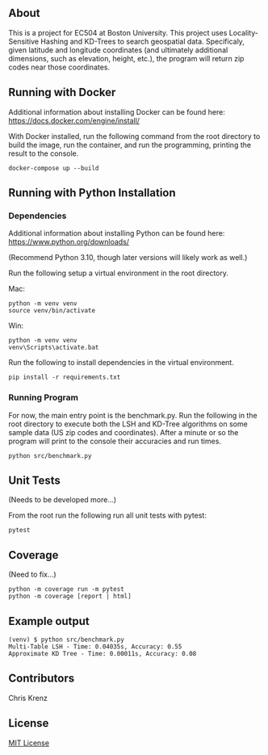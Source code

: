 ## About

This is a project for EC504 at Boston University.  This project uses Locality-Sensitive Hashing and KD-Trees to search geospatial data.  Specificaly, given latitude and longitude coordinates (and ultimately additional dimensions, such as elevation, height, etc.), the program will return zip codes near those coordinates. 


## Running with Docker

Additional information about installing Docker can be found here: https://docs.docker.com/engine/install/

With Docker installed, run the following command from the root directory to build the image, run the container, and run the programming, printing the result to the console.

```console
docker-compose up --build
```

## Running with Python Installation

### Dependencies

Additional information about installing Python can be found here: https://www.python.org/downloads/  

(Recommend Python 3.10, though later versions will likely work as well.)

Run the following setup a virtual environment in the root directory.

Mac: 
```console
python -m venv venv
source venv/bin/activate
```

Win:
```console
python -m venv venv
venv\Scripts\activate.bat
```

Run the following to install dependencies in the virtual environment.

```console
pip install -r requirements.txt
```

### Running Program

For now, the main entry point is the benchmark.py.  Run the following in the root directory to execute both the LSH and KD-Tree algorithms on some sample data (US zip codes and coordinates).  After a minute or so the program will print to the console their accuracies and run times. 

```console
python src/benchmark.py
```

## Unit Tests

(Needs to be developed more...)

From the root run the following run all unit tests with pytest:

```console
pytest
```

## Coverage

(Need to fix...)

```console
python -m coverage run -m pytest
python -m coverage [report | html]
```

## Example output

```console
(venv) $ python src/benchmark.py
Multi-Table LSH - Time: 0.04035s, Accuracy: 0.55
Approximate KD Tree - Time: 0.00011s, Accuracy: 0.08
```

## Contributors

Chris Krenz

## License

[MIT License](LICENSE)
